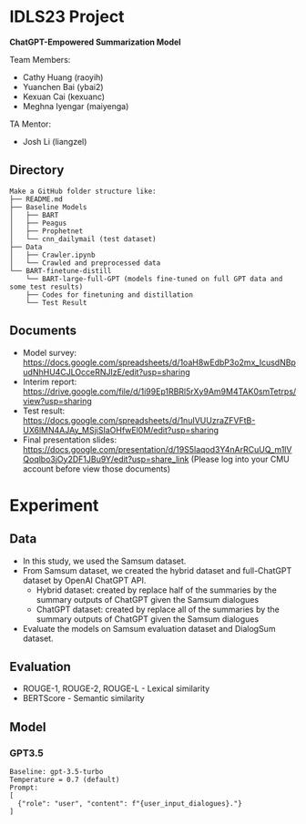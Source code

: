 # IDLS23 Project

**ChatGPT-Empowered Summarization Model**

Team Members: 
* Cathy Huang (raoyih)
* Yuanchen Bai (ybai2)
* Kexuan Cai (kexuanc)
* Meghna Iyengar (maiyenga)

TA Mentor:
* Josh Li (liangzel)

## Directory
```
Make a GitHub folder structure like:
├── README.md
├── Baseline Models
│   ├── BART
│   ├── Peagus
│   ├── Prophetnet
│   └── cnn_dailymail (test dataset)
├── Data
│   ├── Crawler.ipynb
│   └── Crawled and preprocessed data
└── BART-finetune-distill
    └── BART-large-full-GPT (models fine-tuned on full GPT data and some test results)
    ├── Codes for finetuning and distillation
    └── Test Result
```    
    
## Documents 
- Model survey: https://docs.google.com/spreadsheets/d/1oaH8wEdbP3o2mx_IcusdNBpudNhHU4CJLOcceRNJIzE/edit?usp=sharing
- Interim report: https://drive.google.com/file/d/1i99Ep1RBRl5rXy9Am9M4TAK0smTetrps/view?usp=sharing
- Test result: https://docs.google.com/spreadsheets/d/1nuIVUUzraZFVFtB-UX6lMN4AJAy_MSjiSIaOHfwEl0M/edit?usp=sharing
- Final presentation slides: https://docs.google.com/presentation/d/19S5laqod3Y4nArRCuUQ_m1lVQoqlbo3jOy2DF1JBu9Y/edit?usp=share_link
(Please log into your CMU account before view those documents)

# Experiment

## Data
* In this study, we used the Samsum dataset.
* From Samsum dataset, we created the hybrid dataset and full-ChatGPT dataset by OpenAI ChatGPT API.
    * Hybrid dataset: created by replace half of the summaries by the summary outputs of ChatGPT given the Samsum dialogues
    * ChatGPT dataset: created by replace all of the summaries by the summary outputs of ChatGPT given the Samsum dialogues
* Evaluate the models on Samsum evaluation dataset and DialogSum dataset.


## Evaluation
* ROUGE-1, ROUGE-2, ROUGE-L - Lexical similarity
* BERTScore - Semantic similarity


## Model 

### GPT3.5
```
Baseline: gpt-3.5-turbo
Temperature = 0.7 (default)
Prompt: 
[
  {"role": "user", "content": f"{user_input_dialogues}."}
]
```
